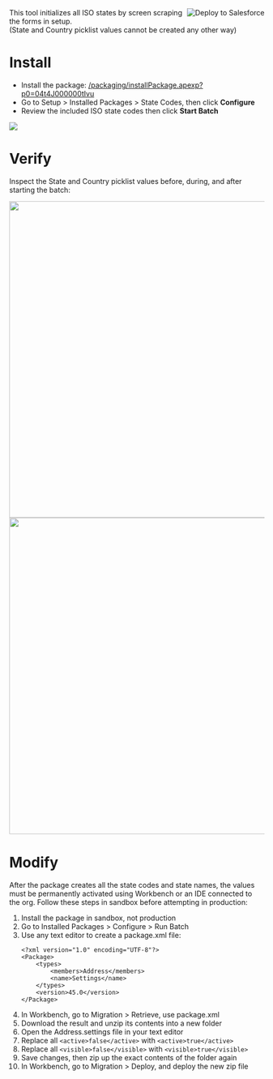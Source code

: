 <a href="https://githubsfdeploy.herokuapp.com?owner=bigassforce&amp;repo=statecodes&amp;ref=master">
<img align="right" alt="Deploy to Salesforce" src="https://raw.githubusercontent.com/afawcett/githubsfdeploy/master/deploy.png">
</a> This tool initializes all ISO states by screen scraping the forms in setup.<br />(State and Country picklist values cannot be created any other way)

# Install

- Install the package: <a href="https://login.salesforce.com/packaging/installPackage.apexp?p0=04t4J000000tIvu">/packaging/installPackage.apexp?p0=04t4J000000tIvu</a>
- Go to Setup > Installed Packages > State Codes, then click **Configure**
- Review the included ISO state codes then click **Start Batch**

<img src="https://raw.githubusercontent.com/wiki/bigassforce/statecodes/images/states-configure.png" />

# Verify

Inspect the State and Country picklist values before, during, and after starting the batch:

<img width="625" src="https://raw.githubusercontent.com/wiki/bigassforce/statecodes/images/states-completed.png" />
<img width="625" src="https://raw.githubusercontent.com/wiki/bigassforce/statecodes/images/states-after.png" />

# Modify

After the package creates all the state codes and state names, the values must be permanently activated using Workbench or an IDE connected to the org. Follow these steps in sandbox before attempting in production:

1. Install the package in sandbox, not production
2. Go to Installed Packages > Configure > Run Batch
3. Use any text editor to create a package.xml file:
    ```
    <?xml version="1.0" encoding="UTF-8"?>
    <Package>
        <types>
            <members>Address</members>
            <name>Settings</name>
        </types>
        <version>45.0</version>
    </Package>
    ```
3. In Workbench, go to Migration > Retrieve, use package.xml
4. Download the result and unzip its contents into a new folder
5. Open the Address.settings file in your text editor
6. Replace all `<active>false</active>` with `<active>true</active>`
7. Replace all `<visible>false</visible>` with `<visible>true</visible>`
8. Save changes, then zip up the exact contents of the folder again
9. In Workbench, go to Migration > Deploy, and deploy the new zip file
